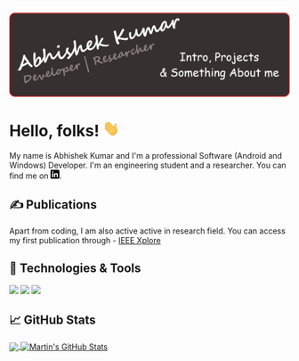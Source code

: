![Header](https://github.com/Abhi73017/Abhi73017/blob/master/readme_header.png "Header")

# Hello, folks! <img src="https://github.com/Abhi73017/Abhi73017/blob/master/wave.gif" width="30px">

My name is Abhishek Kumar and I'm a professional Software (Android and Windows) Developer. I'm an engineering student and a researcher. You can find me on [![LinkedIn][3.2]][3].

## &#x270d; Publications

Apart from coding, I am also active active in research field. You can access my first publication through -  [IEEE Xplore](https://ieeexplore.ieee.org/document/9170705)

## 🔧 Technologies & Tools
![](https://img.shields.io/badge/OS-Linux-informational?style=flat&logo=linux&logoColor=white&color=2bbc8a)
![](https://img.shields.io/badge/Editor-IntelliJ_IDEA-informational?style=flat&logo=intellij-idea&logoColor=white&color=2bbc8a)
![](https://img.shields.io/badge/Code-Python-informational?style=flat&logo=python&logoColor=white&color=2bbc8a)

## &#x1f4c8; GitHub Stats

<a href="https://github.com/Abhi73017/Abhi73017">
  <img align="center" src="https://github-readme-stats.vercel.app/api/top-langs/?username=Abhi73017&hide=java,html&title_color=ffffff&text_color=c9cacc&icon_color=2bbc8a&bg_color=1d1f21" />
</a>
<a href="https://github.com/Abhi73017/Abhi73017">
  <img align="center" src="https://github-readme-stats.vercel.app/api?username=Abhi73017&show_icons=true&line_height=27&count_private=true&title_color=ffffff&text_color=c9cacc&icon_color=2bbc8a&bg_color=1d1f21" alt="Martin's GitHub Stats" />
</a>

[3.2]: https://github.com/Abhi73017/Abhi73017/blob/master/linkedin-3-16.png (LinkedIn icon without padding)


<!-- links to your social media accounts -->

[2]: https://github.com/Abhi73017
[3]: https://www.linkedin.com/in/abhishek-kumar-73017

